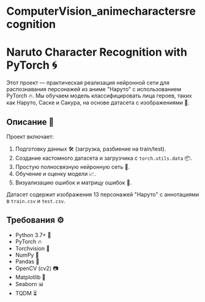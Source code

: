 # ComputerVision_animecharactersrecognition

# Naruto Character Recognition with PyTorch 🌀

Этот проект — практическая реализация нейронной сети для распознавания персонажей из аниме "Наруто" с использованием PyTorch 🔥. Мы обучаем модель классифицировать лица героев, таких как Наруто, Саске и Сакура, на основе датасета с изображениями 📸.

## Описание 📝

Проект включает:
1. Подготовку данных 🛠️ (загрузка, разбиение на train/test).
2. Создание кастомного датасета и загрузчика с `torch.utils.data` 📦.
3. Простую полносвязную нейронную сеть 🧠.
4. Обучение и оценку модели 📈.
5. Визуализацию ошибок и матрицу ошибок 🎨.

Датасет содержит изображения 13 персонажей "Наруто" с аннотациями в `train.csv` и `test.csv`.

## Требования ⚙️

- Python 3.7+ 🐍
- PyTorch 🔥
- Torchvision 🌟
- NumPy 🔢
- Pandas 🐼
- OpenCV (cv2) 📷
- Matplotlib 🎨
- Seaborn 📊
- TQDM ⏳
